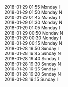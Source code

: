 2018-01-29 01:55 Monday  I  
2018-01-29 01:50 Monday  N  
2018-01-29 01:45 Monday  I  
2018-01-29 01:30 Monday  N  
2018-01-29 01:05 Monday  I  
2018-01-29 00:50 Monday  N  
2018-01-29 00:30 Monday  I  
2018-01-29 00:15 Monday  N  
2018-01-28 19:50 Sunday  I  
2018-01-28 19:45 Sunday  N  
2018-01-28 19:40 Sunday  I  
2018-01-28 19:30 Sunday  N  
2018-01-28 19:25 Sunday  I  
2018-01-28 19:20 Sunday  N  
2018-01-28 19:15 Sunday  I  
